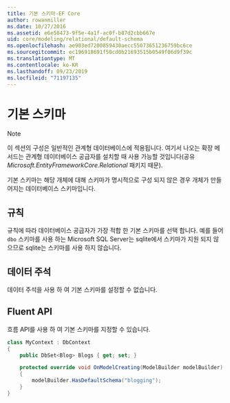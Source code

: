 ```yaml
---
title: 기본 스키마-EF Core
author: rowanmiller
ms.date: 10/27/2016
ms.assetid: e6e58473-9f5e-4a1f-ac0f-b87d2cbb667e
uid: core/modeling/relational/default-schema
ms.openlocfilehash: ae903ed7200859430aecc55073651236759bc6ce
ms.sourcegitcommit: ec196918691f50cd0b21693515b0549f06d9f39c
ms.translationtype: MT
ms.contentlocale: ko-KR
ms.lasthandoff: 09/23/2019
ms.locfileid: "71197135"
---
```

# <a name="default-schema"></a>기본 스키마

> [!NOTE]  
> 이 섹션의 구성은 일반적인 관계형 데이터베이스에 적용됩니다. 여기서 나오는 확장 메서드는 관계형 데이터베이스 공급자를 설치할 때 사용 가능할 것입니다(공유 *Microsoft.EntityFrameworkCore.Relational* 패키지 때문).

기본 스키마는 해당 개체에 대해 스키마가 명시적으로 구성 되지 않은 경우 개체가 만들어지는 데이터베이스 스키마입니다.

## <a name="conventions"></a>규칙

규칙에 따라 데이터베이스 공급자가 가장 적합 한 기본 스키마를 선택 합니다. 예를 들어 `dbo` 스키마를 사용 하는 Microsoft SQL Server는 sqlite에서 스키마가 지원 되지 않으므로 sqlite는 스키마를 사용 하지 않습니다.

## <a name="data-annotations"></a>데이터 주석

데이터 주석을 사용 하 여 기본 스키마를 설정할 수 없습니다.

## <a name="fluent-api"></a>Fluent API

흐름 API를 사용 하 여 기본 스키마를 지정할 수 있습니다.

<!-- [!code-csharp[Main](samples/core/relational/Modeling/FluentAPI/Relational/DefaultSchema.cs?highlight=7)] -->
``` csharp
class MyContext : DbContext
{
    public DbSet<Blog> Blogs { get; set; }

    protected override void OnModelCreating(ModelBuilder modelBuilder)
    {
        modelBuilder.HasDefaultSchema("blogging");
    }
}
```
